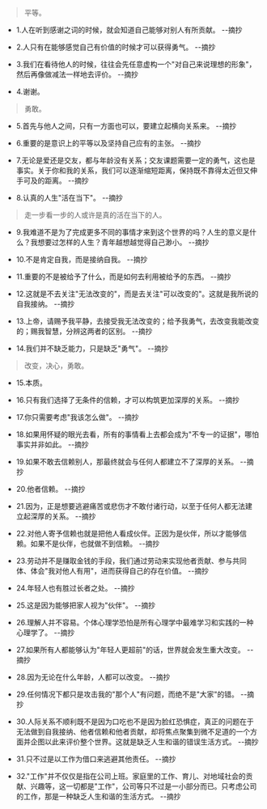 >平等。

- 1.人在听到感谢之词的时候，就会知道自己能够对别人有所贡献。 --摘抄

- 2.人只有在能够感觉自己有价值的时候才可以获得勇气。 --摘抄

- 3.我们在看待他人的时候，往往会先任意虚构一个"对自己来说理想的形象"，然后再像做减法一样地去评价。 --摘抄

- 4.谢谢。

>勇敢。

- 5.首先与他人之间，只有一方面也可以，要建立起横向关系来。 --摘抄

- 6.重要的是意识上的平等以及坚持自己应有的主张。 --摘抄

- 7.无论是爱还是交友，都与年龄没有关系；交友课题需要一定的勇气，这也是事实。关于你和我的关系，我们可以逐渐缩短距离，保持既不靠得太近但又伸手可及的距离。 --摘抄

- 8.认真的人生"活在当下"。 --摘抄

>走一步看一步的人或许是真的活在当下的人。

- 9.我难道不是为了完成更多不同的事情才来到这个世界的吗？人生的意义是什么？我想要过怎样的人生？青年越想越觉得自己渺小。 --摘抄

- 10.不是肯定自我，而是接纳自我。 --摘抄

- 11.重要的不是被给予了什么，而是如何去利用被给予的东西。 --摘抄

- 12.这就是不去关注"无法改变的"，而是去关注"可以改变的"。这就是我所说的自我接纳。 --摘抄

- 13.上帝，请赐予我平静，去接受我无法改变的；给予我勇气，去改变我能改变的；赐我智慧，分辨这两者的区别。 --摘抄

- 14.我们并不缺乏能力，只是缺乏"勇气"。 --摘抄

>改变，决心，勇敢。

- 15.本质。

- 16.只有我们选择了无条件的信赖，才可以构筑更加深厚的关系。 --摘抄

- 17.你只需要考虑"我该怎么做"。 --摘抄

- 18.如果用怀疑的眼光去看，所有的事情看上去都会成为"不专一的证据"，哪怕事实并非如此。 --摘抄

- 19.如果不敢去信赖别人，那最终就会与任何人都建立不了深厚的关系。 --摘抄

- 20.他者信赖。 --摘抄

- 21.因为，正是想要逃避痛苦或悲伤才不敢付诸行动，以至于任何人都无法建立起深厚的关系。 --摘抄

- 22.对他人寄予信赖也就是把他人看成伙伴。正因为是伙伴，所以才能够信赖。如果不是伙伴，也就做不到信赖。 --摘抄

- 23.劳动并不是赚取金钱的手段，我们通过劳动来实现他者贡献、参与共同体、体会"我对他人有用"，进而获得自己的存在价值。 --摘抄

- 24.年轻人也有胜过长者之处。 --摘抄

- 25.这是因为能够把家人视为"伙伴"。 --摘抄

- 26.理解人并不容易。个体心理学恐怕是所有心理学中最难学习和实践的一种心理学了。 --摘抄

- 27.如果所有人都能够认为"年轻人更超前"的话，世界就会发生重大改变。 --摘抄

- 28.因为无论在什么年龄，人都可以改变。 --摘抄

- 29.任何情况下都只是攻击我的"那个人"有问题，而绝不是"大家"的错。 --摘抄

- 30.人际关系不顺利既不是因为口吃也不是因为脸红恐惧症，真正的问题在于无法做到自我接纳、他者信赖和他者贡献，却将焦点聚集到微不足道的一个方面并企图以此来评价整个世界。这就是缺乏人生和谐的错误生活方式。 --摘抄

- 31.只不过是以工作为借口来逃避其他责任。 --摘抄

- 32."工作"并不仅仅是指在公司上班。家庭里的工作、育儿、对地域社会的贡献、兴趣等，这一切都是"工作"，公司等只不过是一小部分而已。只考虑公司的工作，那是一种缺乏人生和谐的生活方式。 --摘抄
